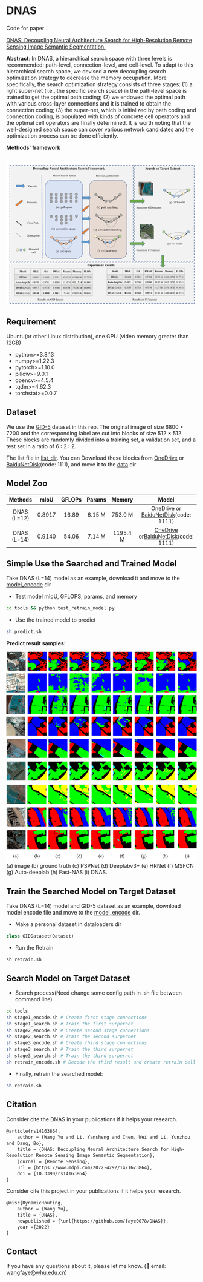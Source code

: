# DNAS

Code for paper：

[DNAS: Decoupling Neural Architecture Search for High-Resolution Remote Sensing Image Semantic Segmentation.](https://www.mdpi.com/2072-4292/14/16/3864)

**Abstract**: In DNAS, a hierarchical search space with three levels is recommended: path-level, connection-level, and cell-level. To adapt to this hierarchical search space, we devised a new decoupling search optimization strategy to decrease the memory occupation. More specifically, the search optimization strategy consists of three stages: (1) a light super-net (i.e., the specific search space) in the path-level space is trained to get the optimal path coding; (2) we endowed the optimal path with various cross-layer connections and it is trained to obtain the connection coding; (3) the super-net, which is initialized by path coding and connection coding, is populated with kinds of concrete cell operators and the optimal cell operators are finally determined. It is worth noting that the well-designed search space can cover various network candidates and the optimization process can be done efficiently.

**Methods' framework**

![framework](./paper/framework.jpg)
---

## Requirement

Ubuntu(or other Linux distribution), one GPU (video memory greater than 12GB)

* python>=3.8.13
* numpy>=1.22.3
* pytorch>=1.10.0
* pillow>=9.0.1
* opencv>=4.5.4
* tqdm>=4.62.3
* torchstat>=0.0.7

## Dataset

We use the [GID-5](https://captain-whu.github.io/GID/) dataset in this rep. The original image of size 6800 × 7200 and the corresponding label are cut into blocks of size 512 × 512. These blocks are randomly divided into a training set, a validation set, and a test set in a ratio of 6 : 2 : 2. 

The list file in [list_dir](./data/lists/GID/). You can Download these blocks from [OneDrive](https://1drv.ms/u/s!AkdG3kpBQQcHg8BVUajKSwLF3WeNNg?e=gy3xI0) or [BaiduNetDisk](https://pan.baidu.com/s/1fLXmJZiJ7STPX2jh4S9nRg)(code: 1111), and move it to the [data](./data/) dir 

## Model Zoo

|   Methods   |  mIoU  | GFLOPs | Params |  Memory  |                            Model                             |
| :---------: | :----: | :----: | :----: | :------: | :----------------------------------------------------------: |
| DNAS (L=12) | 0.8917 | 16.89  | 6.15 M | 753.0 M  | [OneDrive](https://1drv.ms/u/s!AkdG3kpBQQcHg8BWclILK1DFdiR9Rw?e=TlocZ5) or [BaiduNetDisk](https://pan.baidu.com/s/17izJilQRBydyapN2TobflA)(code: 1111) |
| DNAS (L=14) | 0.9140 | 54.06  | 7.14 M | 1195.4 M | [OneDrive](https://1drv.ms/u/s!AkdG3kpBQQcHg8BX4s0uysjCmoZDIQ?e=EJDzbt) or[BaiduNetDisk](https://pan.baidu.com/s/1iYC5AW0L67HCjgoNLSsiVA)(code: 1111) |

## Simple Use the Searched and Trained Model

Take DNAS (L=14) model as an example, download it and move to the [model_encode](./model/model_encode/) dir

* Test model mIoU, GFLOPS, params, and memory

```bash
cd tools && python test_retrain_model.py
```

* Use the trained model to predict

```bash
sh predict.sh
```

**Predict result samples:**

![framework](./paper/result.jpg)
(a) image  (b) ground truth  (c) PSPNet  (d) Deeplabv3+  (e) HRNet  (f) MSFCN  (g) Auto-deeplab  (h) Fast-NAS  (i) DNAS.
## Train the Searched Model on Target Dataset

Take DNAS (L=14) model and GID-5 dataset as an example, download model encode file and move to the [model_encode](./model/model_encode/) dir. 

* Make a personal dataset in dataloaders dir

```python
class GIDDataset(Dataset)
```

* Run the Retrain

```
sh retrain.sh
```

## Search Model on Target Dataset

* Search process(Need change some config path in .sh file between command line)

```bash
cd tools
sh stage1_encode.sh # Create first stage connections
sh stage1_search.sh # Train the first surpernet
sh stage2_encode.sh # Create second stage connections
sh stage2_search.sh # Train the second surpernet
sh stage3_encode.sh # Create third stage connections
sh stage3_search.sh # Train the third surpernet
sh stage3_search.sh # Train the third surpernet
sh retrain_encode.sh # Decode the third result and create retrain cell structure
```

* Finally, retrain the searched model:

```bash
sh retrain.sh
```

## Citation

Consider cite the DNAS in your publications if it helps your research. 

```
@article{rs14163864,
    author = {Wang Yu and Li, Yansheng and Chen, Wei and Li, Yunzhou and Dang, Bo},
    title = {DNAS: Decoupling Neural Architecture Search for High-Resolution Remote Sensing Image Semantic Segmentation},
    journal = {Remote Sensing},
    url = {https://www.mdpi.com/2072-4292/14/16/3864},
    doi = {10.3390/rs14163864}
}
```

Consider cite this project in your publications if it helps your research. 

```
@misc{DynamicRouting,
    author = {Wang Yu},
    title = {DNAS},
    howpublished = {\url{https://github.com/faye0078/DNAS}},
    year ={2022}
}
```

## Contact
If you have any questions about it, please let me know. (📧 email: wangfaye@whu.edu.cn)